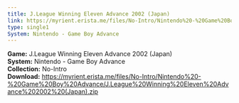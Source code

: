 ```yaml
---
title: J.League Winning Eleven Advance 2002 (Japan)
link: https://myrient.erista.me/files/No-Intro/Nintendo%20-%20Game%20Boy%20Advance/J.League%20Winning%20Eleven%20Advance%202002%20(Japan).zip
type: single1
System: Nintendo - Game Boy Advance
---
```

<b>Game:</b> J.League Winning Eleven Advance 2002 (Japan)<br>
<b>System:</b> Nintendo - Game Boy Advance<br>
<b>Collection:</b> No-Intro<br>
<b>Download:</b> https://myrient.erista.me/files/No-Intro/Nintendo%20-%20Game%20Boy%20Advance/J.League%20Winning%20Eleven%20Advance%202002%20(Japan).zip